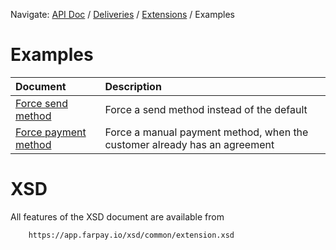 Navigate: [API Doc](../../../Readme.md) / [Deliveries](../../Readme.md) / [Extensions](../Readme.md) / Examples

# Examples 

| Document                                      | Description                                                               |
|:----------------------------------------------|:--------------------------------------------------------------------------|
| [Force send method](ForceSendXml.md)          | Force a send method instead of the default                                |
| [Force payment method](ForcePaymentMethod.md) | Force a manual payment method, when the customer already has an agreement |

# XSD
All features of the XSD document are available from 
``` 
    https://app.farpay.io/xsd/common/extension.xsd 
```